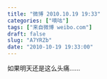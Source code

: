 ```yaml
---
title: "微博 2010.10.19 19:33"
categories: ["嘀咕"]
tags: ["来自微博 weibo.com"]
draft: false
slug: "A7YRZb"
date: "2010-10-19 19:33:00"
---
```


<p>如果明天还是这么头痛…… ​​​​</p>
